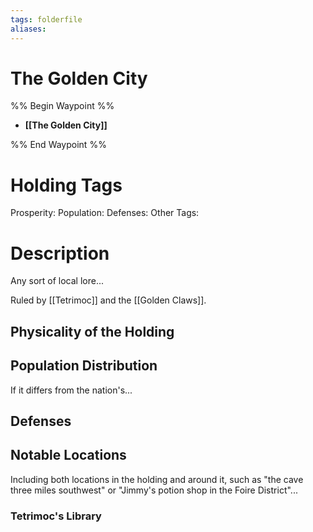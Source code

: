 ```yaml
---
tags: folderfile
aliases:
---
```


# The Golden City
%% Begin Waypoint %%
- **[[The Golden City]]**

%% End Waypoint %%

# Holding Tags
Prosperity:
Population:
Defenses:
Other Tags:

# Description
Any sort of local lore...

Ruled by [[Tetrimoc]] and the [[Golden Claws]].
## Physicality of the Holding

## Population Distribution
If it differs from the nation's...

## Defenses

## Notable Locations
Including both locations in the holding and around it, such as "the cave three miles southwest" or "Jimmy's potion shop in the Foire District"...

### Tetrimoc's Library

